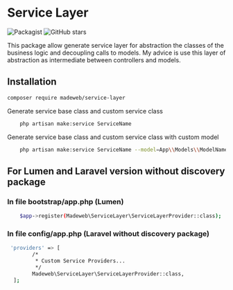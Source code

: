 # Service Layer
![Packagist](https://img.shields.io/packagist/dm/luis199230/laravel-service-layer?style=plastic)
![GitHub stars](https://img.shields.io/github/stars/luis199230/laravel-service-layer?style=plastic)

This package allow generate service layer for abstraction the classes of the business logic and decoupling calls to models. 
My advice is use this layer of abstraction as intermediate between controllers and models.

## Installation 

```sh
composer require madeweb/service-layer
```

Generate service base class and custom service class

```sh
    php artisan make:service ServiceName  
```

Generate service base class and custom service class with custom model 

```sh
    php artisan make:service ServiceName --model=App\\Models\\ModelName
```

## For Lumen and Laravel version without discovery package

### In file bootstrap/app.php (Lumen)

```sh
    $app->register(Madeweb\ServiceLayer\ServiceLayerProvider::class);
```

### In file config/app.php (Laravel without discovery package)
```sh
 'providers' => [
        /*
         * Custom Service Providers...
         */
        Madeweb\ServiceLayer\ServiceLayerProvider::class,
  ];
```
